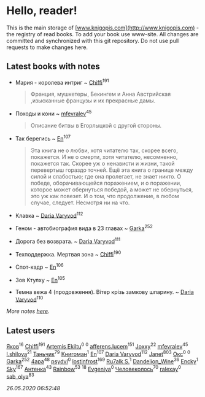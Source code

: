 # Hello, reader!
This is the main storage of [www.knigopis.com](http://www.knigopis.com) - the registry of read books.
To add your book use www-site. All changes are committed and synchronized with this git repository.
Do not use pull requests to make changes here.


## Latest books with notes
* Мария - королева интриг ~ [Chiffi](users/105/105831994080785626680-google)<sup>191</sup>
    > Франция, мушкетеры, Бекингем и Анна Австрийская ,изысканные французы и их прекрасные дамы.

* Походы и кони ~ [mfevralev](users/140/140966150-vkontakte)<sup>45</sup>
    > Описание битвы в Егорлыцкой с другой стороны.

* Так берегись ~ [En](users/333/333646551-vkontakte)<sup>107</sup>
    > Эта книга не о любви, хотя читателю так, скорее всего, покажется. И не о смерти, хотя читателю, несомненно, покажется так. Скорее уж о ненависти и жизни, такой перевертыш гораздо точней.
    > Ещё эта книга о границе между силой и слабостью; где она пролегает, не знает никто. О победе, оборачивающейся поражением, и о поражении, которое может обернуться победой, а может не обернуться, это уж как повезет. И о том, что продолжение, в любом случае, следует. Несмотря ни на что.

* Клавка ~ [Daria Varyvod](users/829/829893410524253-facebook)<sup>112</sup>

* Геном - автобиография вида в 23 главах ~ [Garka](users/115/115753719718250012620-google)<sup>252</sup>

* Дорога без возврата. ~ [Daria Varyvod](users/829/829893410524253-facebook)<sup>111</sup>

* Техподдержка. Мертвая зона ~ [Chiffi](users/105/105831994080785626680-google)<sup>190</sup>

* Спот-кадр ~ [En](users/333/333646551-vkontakte)<sup>106</sup>

* Зов Ктулху ~ [En](users/333/333646551-vkontakte)<sup>105</sup>

* Темна вежа 4 (продовження). Вітер крізь замкову шпарину. ~ [Daria Varyvod](users/829/829893410524253-facebook)<sup>110</sup>


_More notes [here](latest_books_with_notes.md)._


## Latest users
[Яков](users/117/117277044284589498872-google)<sup>16</sup> 
[Chiffi](users/105/105831994080785626680-google)<sup>191</sup> 
[Artemis Ekiltu](users/110/110561039693397831976-google)<sup>0</sup> 
[](users/273/2730725403881311-facebook)<sup>0</sup> 
[afferens.lucem](users/196/196071655-vkontakte)<sup>151</sup> 
[Joxxy](users/109/109128632962928278575-google)<sup>22</sup> 
[mfevralev](users/140/140966150-vkontakte)<sup>45</sup> 
[l.shilova](users/101/10123344-vkontakte)<sup>21</sup> 
[Таньчик](users/209/2096581563762610-facebook)<sup>79</sup> 
[Книгоман](users/179/1790827924355710-facebook)<sup>1</sup> 
[En](users/333/333646551-vkontakte)<sup>107</sup> 
[Daria Varyvod](users/829/829893410524253-facebook)<sup>112</sup> 
[Janet](users/108/108113656204404967440-google)<sup>803</sup> 
[Окс](users/111/111440266788495776662-google)<sup>0</sup> 
[](users/956/9563626166489439632-mailru)<sup>0</sup> 
[Garka](users/115/115753719718250012620-google)<sup>252</sup> 
[4apa](users/117/117392596378069249667-google)<sup>48</sup> 
[psydvl](users/393/39333502-vkontakte)<sup>0</sup> 
[lostinfrost](users/217/217891524-vkontakte)<sup>169</sup> 
[Ru7alk S.](users/108/108928888752736822195-google)<sup>1</sup> 
[Dandelion_Wine](users/586/58602788-vkontakte)<sup>36</sup> 
[Encky](users/112/112840961362766819849-google)<sup>1</sup> 
[Sky](users/118/118049897850017649660-google)<sup>167</sup> 
[Антенка](users/118/118158645037334943900-google)<sup>43</sup> 
[Rainbow](users/109/109787328219839805802-google)<sup>53</sup> 
[](users/153/1537586159620888-facebook)<sup>18</sup> 
[Evgeniya](users/764/764921170332844-facebook)<sup>0</sup> 
[Человеколось](users/174/17475979687188177329-mailru)<sup>70</sup> 
[ralexay](users/110/110749825769904005147-google)<sup>0</sup> 
[sab_olya](users/139/139338401-vkontakte)<sup>83</sup> 


_26.05.2020 06:52:48_
